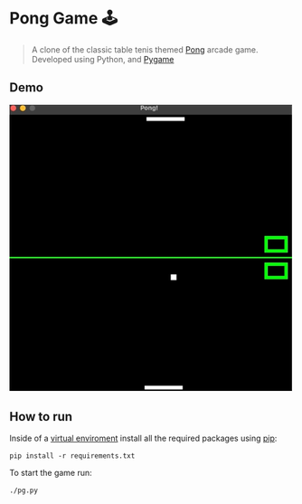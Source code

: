 # Pong Game 🕹️

> A clone of the classic table tenis themed [Pong](https://en.wikipedia.org/wiki/Pong) arcade game. Developed using Python, and [Pygame](https://github.com/pygame/pygame)

## Demo 
<img src="ponggame/assets/demo.gif" width=500>

## How to run
Inside of a [virtual enviroment](https://docs.python.org/3/library/venv.html) install all the required packages using [pip](https://github.com/pypa/pip):
```
pip install -r requirements.txt
```

To start the game run:
```
./pg.py 
```